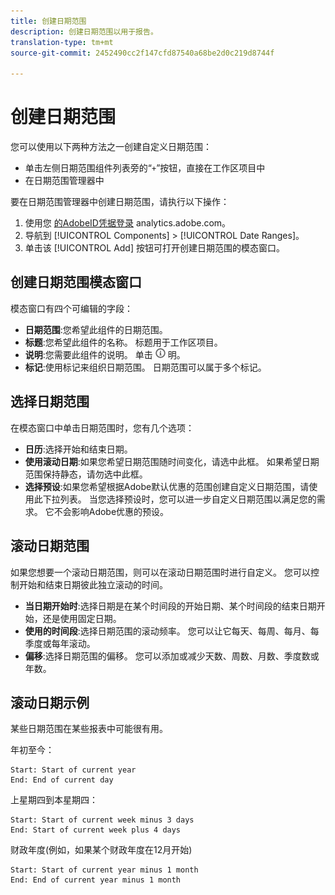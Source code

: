 ```yaml
---
title: 创建日期范围
description: 创建日期范围以用于报告。
translation-type: tm+mt
source-git-commit: 2452490cc2f147cfd87540a68be2d0c219d8744f

---
```



# 创建日期范围

您可以使用以下两种方法之一创建自定义日期范围：

* 单击左侧日期范围组件列表旁的“`+`”按钮，直接在工作区项目中
* 在日期范围管理器中

要在日期范围管理器中创建日期范围，请执行以下操作：

1. 使用您 [的AdobeID凭据登录](https://analytics.adobe.com) analytics.adobe.com。
1. 导航到 [!UICONTROL Components] > [!UICONTROL Date Ranges]。
1. 单击该 [!UICONTROL Add] 按钮可打开创建日期范围的模态窗口。

## 创建日期范围模态窗口

模态窗口有四个可编辑的字段：

* **日期范围**:您希望此组件的日期范围。
* **标题**:您希望此组件的名称。 标题用于工作区项目。
* **说明**:您需要此组件的说明。 单击 ![i图标时将显示说](../assets/i.png) 明。
* **标记**:使用标记来组织日期范围。 日期范围可以属于多个标记。

## 选择日期范围

在模态窗口中单击日期范围时，您有几个选项：

* **日历**:选择开始和结束日期。
* **使用滚动日期**:如果您希望日期范围随时间变化，请选中此框。 如果希望日期范围保持静态，请勿选中此框。
* **选择预设**:如果您希望根据Adobe默认优惠的范围创建自定义日期范围，请使用此下拉列表。 当您选择预设时，您可以进一步自定义日期范围以满足您的需求。 它不会影响Adobe优惠的预设。

## 滚动日期范围

如果您想要一个滚动日期范围，则可以在滚动日期范围时进行自定义。 您可以控制开始和结束日期彼此独立滚动的时间。

* **当日期开始时**:选择日期是在某个时间段的开始日期、某个时间段的结束日期开始，还是使用固定日期。
* **使用的时间段**:选择日期范围的滚动频率。 您可以让它每天、每周、每月、每季度或每年滚动。
* **偏移**:选择日期范围的偏移。 您可以添加或减少天数、周数、月数、季度数或年数。

## 滚动日期示例

某些日期范围在某些报表中可能很有用。

年初至今：

```text
Start: Start of current year
End: End of current day
```

上星期四到本星期四：

```text
Start: Start of current week minus 3 days
End: Start of current week plus 4 days
```

财政年度(例如，如果某个财政年度在12月开始)

```text
Start: Start of current year minus 1 month
End: End of current year minus 1 month
```
